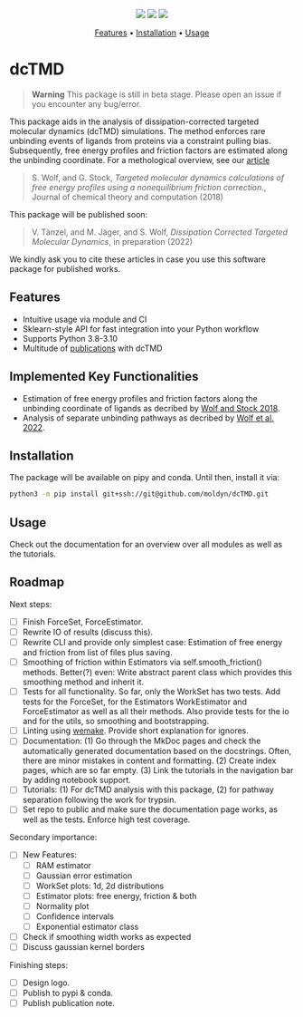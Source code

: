 <div align="center">
  <p>
    <a href="https://github.com/wemake-services/wemake-python-styleguide" alt="wemake-python-styleguide">
        <img src="https://img.shields.io/badge/style-wemake-000000.svg" /></a>
    <a href="https://moldyn.github.io/dcTMD" alt="Docs">
        <img src="https://img.shields.io/badge/mkdocs-Documentation-brightgreen" /></a>
    <a href="https://github.com/moldyn/dcTMD/blob/main/LICENSE" alt="License">
        <img src="https://img.shields.io/github/license/moldyn/dcTMD" /></a>
  </p>

  <p>
    <a href="#features">Features</a> •
    <a href="#installation">Installation</a> •
    <a href="#usage">Usage</a>
  </p>
</div>


# dcTMD

> **Warning**
> This package is still in beta stage. Please open an issue if you encounter
> any bug/error.

This package aids in the analysis of dissipation-corrected targeted molecular dynamics (dcTMD) simulations. The method enforces rare unbinding events of ligands from proteins via a constraint pulling bias. Subsequently, free energy profiles and friction factors are estimated along the unbinding coordinate. For a methological overview, see our [article](https://pubs.acs.org/doi/full/10.1021/acs.jctc.8b00835)

> S. Wolf, and G. Stock,
> *Targeted molecular dynamics calculations of free energy profiles using a nonequilibrium friction correction.*,
> Journal of chemical theory and computation (2018)

This package will be published soon:

> V. Tänzel, and M. Jäger, and S. Wolf,
> *Dissipation Corrected Targeted Molecular Dynamics*,
> in preparation (2022)

We kindly ask you to cite these articles in case you use this software package for published works.

## Features
- Intuitive usage via module and CI
- Sklearn-style API for fast integration into your Python workflow
- Supports Python 3.8-3.10
- Multitude of [publications](https://www.moldyn.uni-freiburg.de/publications.html) with dcTMD

## Implemented Key Functionalities
- Estimation of free energy profiles and friction factors along the unbinding coordinate of ligands as decribed by [Wolf and Stock 2018](https://pubs.acs.org/doi/full/10.1021/acs.jctc.8b00835).
- Analysis of separate unbinding pathways as decribed by [Wolf et al. 2022](https://arxiv.org/abs/2212.07154).

## Installation
The package will be available on pipy and conda. Until then, install it via:
```bash
python3 -m pip install git+ssh://git@github.com/moldyn/dcTMD.git
```

## Usage
Check out the documentation for an overview over all modules as well as the tutorials.

## Roadmap

Next steps:
- [ ] Finish ForceSet, ForceEstimator.
- [ ] Rewrite IO of results (discuss this).
- [ ] Rewrite CLI and provide only simplest case: Estimation of free energy and friction from list of files plus saving.
- [ ] Smoothing of friction within Estimators via self.smooth_friction() methods. Better(?) even: Write abstract parent class which provides this smoothing method and inherit it.
- [ ] Tests for all functionality. So far, only the WorkSet has two tests. Add tests for the ForceSet, for the Estimators WorkEstimator and ForceEstimator as well as all their methods. Also provide tests for the io and for the utils, so smoothing and bootstrapping.
- [ ] Linting using [wemake](https://github.com/wemake-services/wemake-python-styleguide). Provide short explanation for ignores.
- [ ] Documentation: (1) Go through the MkDoc pages and check the automatically generated documentation based on the docstrings. Often, there are minor mistakes in content and formatting. (2) Create index pages, which are so far empty. (3) Link the tutorials in the navigation bar by adding notebook support.
- [ ] Tutorials: (1) For dcTMD analysis with this package, (2) for pathway separation following the work for trypsin.
- [ ] Set repo to public and make sure the documentation page works, as well as the tests. Enforce high test coverage.

Secondary importance:
- [ ] New Features: 
    - [ ] RAM estimator
    - [ ] Gaussian error estimation
    - [ ] WorkSet plots: 1d, 2d distributions
    - [ ] Estimator plots: free energy, friction & both
    - [ ] Normality plot
    - [ ] Confidence intervals
    - [ ] Exponential estimator class
- [ ] Check if smoothing width works as expected
- [ ] Discuss gaussian kernel borders

Finishing steps:
- [ ] Design logo.
- [ ] Publish to pypi & conda.
- [ ] Publish publication note.
